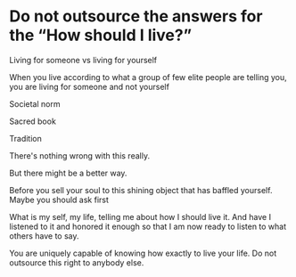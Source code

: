 # Do not outsource the answers for the “How should I live?”

Living for someone vs living for yourself

When you live according to what a group of few elite people are telling you, you are living for someone and not yourself

Societal norm

Sacred book

Tradition

There's nothing wrong with this really.

But there might be a better way.

Before you sell your soul to this shining object that has baffled yourself. Maybe you should ask first

What is my self, my life, telling me about how I should live it. And have I listened to it and honored it enough so that I am now ready to listen to what others have to say.

You are uniquely capable of knowing how exactly to live your life. Do not outsource this right to anybody else.

